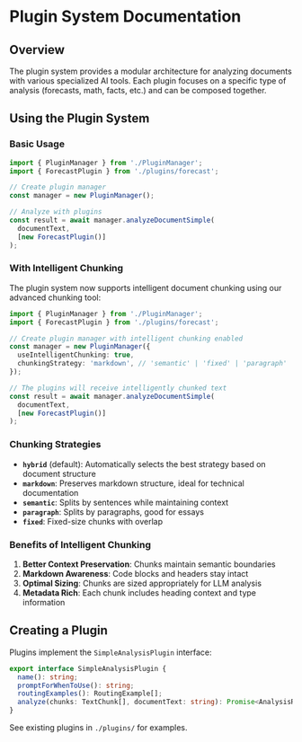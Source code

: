 # Plugin System Documentation

## Overview

The plugin system provides a modular architecture for analyzing documents with various specialized AI tools. Each plugin focuses on a specific type of analysis (forecasts, math, facts, etc.) and can be composed together.

## Using the Plugin System

### Basic Usage

```typescript
import { PluginManager } from './PluginManager';
import { ForecastPlugin } from './plugins/forecast';

// Create plugin manager
const manager = new PluginManager();

// Analyze with plugins
const result = await manager.analyzeDocumentSimple(
  documentText,
  [new ForecastPlugin()]
);
```

### With Intelligent Chunking

The plugin system now supports intelligent document chunking using our advanced chunking tool:

```typescript
import { PluginManager } from './PluginManager';
import { ForecastPlugin } from './plugins/forecast';

// Create plugin manager with intelligent chunking enabled
const manager = new PluginManager({
  useIntelligentChunking: true,
  chunkingStrategy: 'markdown', // 'semantic' | 'fixed' | 'paragraph' | 'markdown' | 'hybrid'
});

// The plugins will receive intelligently chunked text
const result = await manager.analyzeDocumentSimple(
  documentText,
  [new ForecastPlugin()]
);
```

### Chunking Strategies

- **`hybrid`** (default): Automatically selects the best strategy based on document structure
- **`markdown`**: Preserves markdown structure, ideal for technical documentation
- **`semantic`**: Splits by sentences while maintaining context
- **`paragraph`**: Splits by paragraphs, good for essays
- **`fixed`**: Fixed-size chunks with overlap

### Benefits of Intelligent Chunking

1. **Better Context Preservation**: Chunks maintain semantic boundaries
2. **Markdown Awareness**: Code blocks and headers stay intact
3. **Optimal Sizing**: Chunks are sized appropriately for LLM analysis
4. **Metadata Rich**: Each chunk includes heading context and type information

## Creating a Plugin

Plugins implement the `SimpleAnalysisPlugin` interface:

```typescript
export interface SimpleAnalysisPlugin {
  name(): string;
  promptForWhenToUse(): string;
  routingExamples(): RoutingExample[];
  analyze(chunks: TextChunk[], documentText: string): Promise<AnalysisResult>;
}
```

See existing plugins in `./plugins/` for examples.